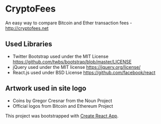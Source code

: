 # CryptoFees
An easy way to compare Bitcoin and Ether transaction fees - http://cryptofees.net

## Used Libraries
* Twitter Bootstrap used under the MIT License https://github.com/twbs/bootstrap/blob/master/LICENSE
* jQuery used under the MIT license https://jquery.org/license/
* React.js used under BSD License https://github.com/facebook/react

## Artwork used in site logo
* Coins by Gregor Cresnar from the Noun Project
* Official logos from Bitcoin and Ethereum Project

This project was bootstrapped with [Create React App](https://github.com/facebookincubator/create-react-app).
